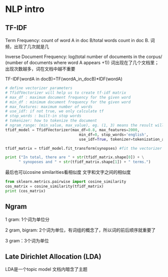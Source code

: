 # NLP intro

## TF-IDF

Term Frequency: count of word A in doc B/total words count in doc B. 词频，出现了几次就是几

Inverse Document Frequency: log\(total number of documents in the corpus/ \(number of documents where word A appears +1\)\) 词出现在了几个文档里；出现次数越多，词在文档中越不重要

TF-IDF\(wordA in docB\)=TF\(wordA\_in\_docB\)\*IDF\(wordA\)

```python
# define vectorizer parameters
# TfidfVectorizer will help us to create tf-idf matrix
# max_df : maximum document frequency for the given word
# min_df : minimum document frequency for the given word
# max_features: maximum number of words
# use_idf: if not true, we only calculate tf
# stop_words : built-in stop words
# tokenizer: how to tokenize the document
# ngram_range: (min_value, max_value), eg. (1, 3) means the result will include 1-gram, 2-gram, 3-gram
tfidf_model = TfidfVectorizer(max_df=0.8, max_features=2000,
                                 min_df=0, stop_words='english',
                                 use_idf=True, tokenizer=tokenization_and_stemming, ngram_range=(1,3))

tfidf_matrix = tfidf_model.fit_transform(synopses) #fit the vectorizer to synopses

print ("In total, there are " + str(tfidf_matrix.shape[0]) + \
      " synoposes and " + str(tfidf_matrix.shape[1]) + " terms.")
```

最后也可以cosine similarities看相似度 文字和文字之间的相似度

```python
from sklearn.metrics.pairwise import cosine_similarity
cos_matrix = cosine_similarity(tfidf_matrix)
print (cos_matrix)
```

## Ngram

1 gram: 1个词为单位分

2 gram, bigram: 2个词为单位，有词组的概念了，所以词的前后顺序就重要了

3 gram：3个词为单位

## Late Dirichlet Allocation \(LDA\)

LDA是一个topic model 文档内暗含了主题



